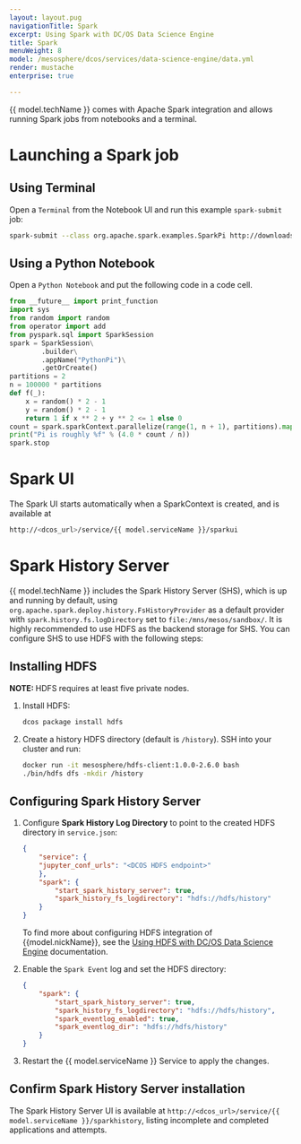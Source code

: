 ```yaml
---
layout: layout.pug
navigationTitle: Spark
excerpt: Using Spark with DC/OS Data Science Engine 
title: Spark
menuWeight: 8
model: /mesosphere/dcos/services/data-science-engine/data.yml
render: mustache
enterprise: true

---
```


{{ model.techName }} comes with Apache Spark integration and allows running Spark jobs from notebooks and a terminal.

# Launching a Spark job
## Using Terminal
Open a `Terminal` from the Notebook UI and run this example `spark-submit` job:

```bash
spark-submit --class org.apache.spark.examples.SparkPi http://downloads.mesosphere.com/spark/assets/spark-examples_2.11-2.4.0.jar 100
```

## Using a Python Notebook
Open a `Python Notebook` and put the following code in a code cell.
```python
from __future__ import print_function
import sys
from random import random
from operator import add
from pyspark.sql import SparkSession
spark = SparkSession\
        .builder\
        .appName("PythonPi")\
        .getOrCreate()
partitions = 2
n = 100000 * partitions
def f(_):
    x = random() * 2 - 1
    y = random() * 2 - 1
    return 1 if x ** 2 + y ** 2 <= 1 else 0
count = spark.sparkContext.parallelize(range(1, n + 1), partitions).map(f).reduce(add)
print("Pi is roughly %f" % (4.0 * count / n))
spark.stop
```

# Spark UI
The Spark UI starts automatically when a SparkContext is created, and is available at 

```bash
http://<dcos_url>/service/{{ model.serviceName }}/sparkui
```

# Spark History Server

{{ model.techName }} includes the Spark History Server (SHS), which is up and running by default, using `org.apache.spark.deploy.history.FsHistoryProvider` as a default provider with
`spark.history.fs.logDirectory` set to `file:/mns/mesos/sandbox/`. It is highly recommended to use HDFS as the backend storage for SHS.
You can configure SHS to use HDFS with the following steps:

## Installing HDFS

<p class="message--note"><strong>NOTE: </strong>HDFS requires at least five private nodes.</p>

1. Install HDFS:

    ```bash
    dcos package install hdfs
    ```

2. Create a history HDFS directory (default is `/history`). SSH into your cluster and run:

    ```bash
    docker run -it mesosphere/hdfs-client:1.0.0-2.6.0 bash
    ./bin/hdfs dfs -mkdir /history
    ```

## Configuring Spark History Server

1. Configure **Spark History Log Directory** to point to the created HDFS directory in `service.json`:

    ```json
    {
        "service": {
        "jupyter_conf_urls": "<DCOS HDFS endpoint>"
        },
        "spark": {
            "start_spark_history_server": true,
            "spark_history_fs_logdirectory": "hdfs://hdfs/history"
        }
    }
    ```

    To find more about configuring HDFS integration of {{model.nickName}}, see the [Using HDFS with DC/OS Data Science Engine](/mesosphere/dcos/services/data-science-engine/1.0.0/integrations/hdfs/) documentation.

1.  Enable the `Spark Event` log and set the HDFS directory:

    ```json
    {
        "spark": {
            "start_spark_history_server": true,
            "spark_history_fs_logdirectory": "hdfs://hdfs/history",
            "spark_eventlog_enabled": true,
            "spark_eventlog_dir": "hdfs://hdfs/history"
        }
    }
    ```

1. Restart the {{ model.serviceName }} Service to apply the changes.

## Confirm Spark History Server installation
The Spark History Server UI is available at `http://<dcos_url>/service/{{ model.serviceName }}/sparkhistory`, listing incomplete and completed applications and attempts.
